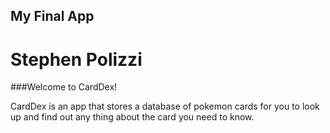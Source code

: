 ## My Final App
# Stephen Polizzi

###Welcome to CardDex!

CardDex is an app that stores a database of pokemon cards for you to look up and find out any thing about the card you need to know.
